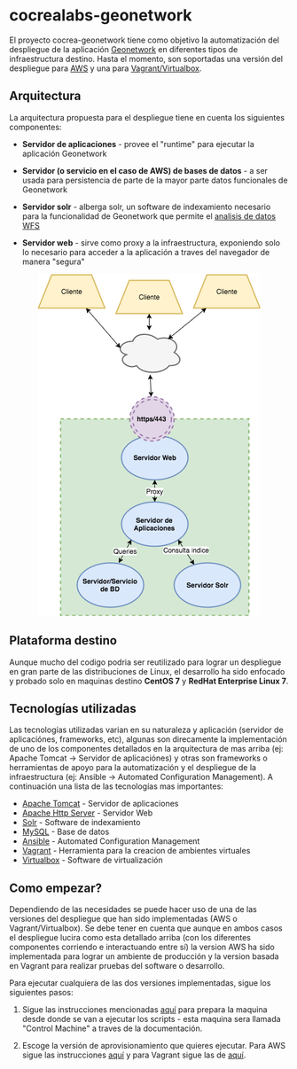 # cocrealabs-geonetwork

El proyecto cocrea-geonetwork tiene como objetivo la automatización del despliegue de la aplicación [Geonetwork](http://geonetwork-opensource.org/) en diferentes tipos de infraestructura destino. Hasta el momento, son soportadas una versión del despliegue para [AWS](https://aws.amazon.com/) y una para [Vagrant/Virtualbox](https://www.vagrantup.com/docs/index.html).

## Arquitectura

La arquitectura propuesta para el despliegue tiene en cuenta los siguientes componentes:

* __Servidor de aplicaciones__ - provee el "runtime" para ejecutar la aplicación Geonetwork

* __Servidor (o servicio en el caso de AWS) de bases de datos__ - a ser usada para persistencia de parte de la mayor parte datos funcionales de Geonetwork

* __Servidor solr__ - alberga solr, un software de indexamiento necesario para la funcionalidad de Geonetwork que permite el [analisis de datos WFS](http://geonetwork-opensource.org/manuals/3.0.5/eng/users/user-guide/analyzing/data.html#analyzing-data)

* __Servidor web__ - sirve como proxy a la infraestructura, exponiendo solo lo necesario para acceder a la aplicación a traves del navegador de manera "segura"

<div style="text-align:center"><img src ="doc/img/infra_general.png" /></div>

## Plataforma destino

Aunque mucho del codigo podria ser reutilizado para lograr un despliegue en gran parte de las distribuciones de Linux, el desarrollo ha sido enfocado y probado solo en maquinas destino __CentOS 7__ y __RedHat Enterprise Linux 7__.

## Tecnologías utilizadas

Las tecnologías utilizadas varian en su naturaleza y aplicación (servidor de aplicaciónes, frameworks, etc), algunas son direcamente la implementación de uno de los componentes detallados en la arquitectura de mas arriba (ej: Apache Tomcat -> Servidor de aplicaciónes) y otras son frameworks o herramientas de apoyo para la automatización y el despliegue de la infraestructura (ej: Ansible -> Automated Configuration Management). A continuación una lista de las tecnologías mas importantes:

* [Apache Tomcat](https://tomcat.apache.org/) - Servidor de aplicaciones
* [Apache Http Server](https://httpd.apache.org/) - Servidor Web
* [Solr](http://lucene.apache.org/solr/) - Software de indexamiento
* [MySQL](https://www.mysql.com/) - Base de datos
* [Ansible](https://www.ansible.com/) - Automated Configuration Management
* [Vagrant](https://www.vagrantup.com/intro/index.html) - Herramienta para la creacion de ambientes virtuales
* [Virtualbox](https://www.virtualbox.org/wiki/Downloads) - Software de virtualización

## Como empezar?
Dependiendo de las necesidades se puede hacer uso de una de las versiones del despliegue que han sido implementadas (AWS o Vagrant/Virtualbox). Se debe tener en cuenta que aunque en ambos casos el despliegue lucira como esta detallado arriba (con los diferentes componentes corriendo e interactuando entre sí) la version AWS ha sido implementada para lograr un ambiente de producción y la version basada en Vagrant para realizar pruebas del software o desarrollo.

Para ejecutar cualquiera de las dos versiones implementadas, sigue los siguientes pasos:

1. Sigue las instrucciones mencionadas [aquí](doc/prepare_provisioner.md) para prepara la maquina desde donde se van a ejecutar los scripts - esta maquina sera llamada "Control Machine" a traves de la documentación.

2. Escoge la versión de aprovisionamiento que quieres ejecutar. Para AWS sigue las instrucciones [aquí](doc/aws_provision.md) y para Vagrant sigue las de [aquí](doc/vagrant_provision.md).
